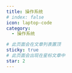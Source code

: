 ```yaml
---
title: 操作系统
# index: false
icon: laptop-code
category:
  - 操作系统

# 此页面会在文章列表置顶
sticky: true
# 此页面会出现在星标文章中
star: 2
---
```


<AutoCatalog />
